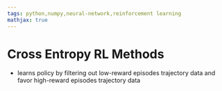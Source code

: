 ```yaml
---
tags: python,numpy,neural-network,reinforcement learning
mathjax: true
---
```

# Cross Entropy RL Methods

- learns policy by filtering out low-reward episodes trajectory data and favor high-reward episodes trajectory data


